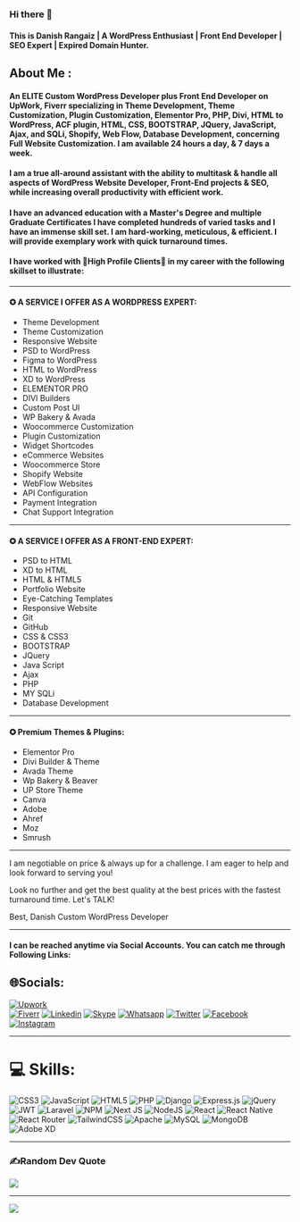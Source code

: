 ### Hi there 👋

#### This is Danish Rangaiz | A WordPress Enthusiast | Front End Developer | SEO Expert | Expired Domain Hunter.

## About Me :

####  An ELITE Custom WordPress Developer plus Front End Developer on UpWork, Fiverr specializing in Theme Development, Theme Customization, Plugin Customization, Elementor Pro, PHP, Divi, HTML to WordPress, ACF plugin, HTML, CSS, BOOTSTRAP, JQuery, JavaScript, Ajax, and SQLi, Shopify, Web Flow, Database Development, concerning Full Website Customization. I am available 24 hours a day, & 7 days a week.

#### I am a true all-around assistant with the ability to multitask & handle all aspects of WordPress Website Developer, Front-End projects & SEO, while increasing overall productivity with efficient work.

#### I have an advanced education with a Master's Degree and multiple Graduate Certificates I have completed hundreds of varied tasks and I have an immense skill set. I am hard-working, meticulous, & efficient. I will provide exemplary work with quick turnaround times.

#### I have worked with 🌟High Profile Clients🌟 in my career with the following skillset to illustrate:

***

#### ✪ A SERVICE I OFFER AS A WORDPRESS EXPERT:
- Theme Development
- Theme Customization
- Responsive Website
- PSD to WordPress
- Figma to WordPress
- HTML to WordPress
- XD to WordPress
- ELEMENTOR PRO
- DIVI Builders
- Custom Post UI
- WP Bakery & Avada
- Woocommerce Customization
- Plugin Customization
- Widget Shortcodes
- eCommerce Websites
- Woocommerce Store
- Shopify Website
- WebFlow Websites
- API Configuration
- Payment Integration
- Chat Support Integration

***

#### ✪ A SERVICE I OFFER AS A FRONT-END EXPERT:
- PSD to HTML
- XD to HTML
- HTML & HTML5
- Portfolio Website
- Eye-Catching Templates
- Responsive Website
- Git
- GitHub
- CSS & CSS3
- BOOTSTRAP
- JQuery
- Java Script
- Ajax
- PHP
- MY SQLi
- Database Development

---

#### ✪ Premium Themes & Plugins:
- Elementor Pro
- Divi Builder & Theme
- Avada Theme
- Wp Bakery & Beaver
- UP Store Theme
- Canva
- Adobe
- Ahref
- Moz
- Smrush

---

I am negotiable on price & always up for a challenge. I am eager to help and look forward to serving you!

Look no further and get the best quality at the best prices with the fastest turnaround time.
Let's TALK!

Best,
Danish
Custom WordPress Developer

***

####  I can be reached anytime via Social Accounts. You can catch me through Following Links:

## 🌐Socials:
[![Upwork](https://img.shields.io/badge/Upwork-%23177F2.svg?logo=upwork&logoColor=white)](https://www.upwork.com/freelancers/~0131cc70a94b15c350)  
[![Fiverr](https://img.shields.io/badge/Fiverr-%23877F2.svg?logo=fiverr&logoColor=white)](https://www.fiverr.com/danishrangaiz) 
[![Linkedin](https://img.shields.io/badge/Linkedin-%231877F2.svg?logo=linkedin&logoColor=white)](https://Linkedin.com/in/danishrangaiz/) 
[![Skype](https://img.shields.io/badge/Skype-%231977F2.svg?logo=skype&logoColor=white)](https://join.skype.com/invite/vnN8KCsAcmbH) 
[![Whatsapp](https://img.shields.io/badge/Whatsapp-%23177F2.svg?logo=whatsapp&logoColor=white)](https://wa.me/923425332212) 
[![Twitter](https://img.shields.io/badge/Twitter-%231877F2.svg?logo=twitter&logoColor=white)](https://twitter.com/idanishrangaiz) 
[![Facebook](https://img.shields.io/badge/Facebook-%231877F2.svg?logo=Facebook&logoColor=white)](https://facebook.com/idanishrangaiz) 
[![Instagram](https://img.shields.io/badge/Instagram-%23E4405F.svg?logo=Instagram&logoColor=white)](https://instagram.com/idanishrangaiz) 

***

# 💻 Skills:
![CSS3](https://img.shields.io/badge/css3-%231572B6.svg?style=for-the-badge&logo=css3&logoColor=white) ![JavaScript](https://img.shields.io/badge/javascript-%23323330.svg?style=for-the-badge&logo=javascript&logoColor=%23F7DF1E) ![HTML5](https://img.shields.io/badge/html5-%23E34F26.svg?style=for-the-badge&logo=html5&logoColor=white) ![PHP](https://img.shields.io/badge/php-%23777BB4.svg?style=for-the-badge&logo=php&logoColor=white) ![Django](https://img.shields.io/badge/django-%23092E20.svg?style=for-the-badge&logo=django&logoColor=white) ![Express.js](https://img.shields.io/badge/express.js-%23404d59.svg?style=for-the-badge&logo=express&logoColor=%2361DAFB) ![jQuery](https://img.shields.io/badge/jquery-%230769AD.svg?style=for-the-badge&logo=jquery&logoColor=white) ![JWT](https://img.shields.io/badge/JWT-black?style=for-the-badge&logo=JSON%20web%20tokens) ![Laravel](https://img.shields.io/badge/laravel-%23FF2D20.svg?style=for-the-badge&logo=laravel&logoColor=white) ![NPM](https://img.shields.io/badge/NPM-%23000000.svg?style=for-the-badge&logo=npm&logoColor=white) ![Next JS](https://img.shields.io/badge/Next-black?style=for-the-badge&logo=next.js&logoColor=white) ![NodeJS](https://img.shields.io/badge/node.js-6DA55F?style=for-the-badge&logo=node.js&logoColor=white) ![React](https://img.shields.io/badge/react-%2320232a.svg?style=for-the-badge&logo=react&logoColor=%2361DAFB) ![React Native](https://img.shields.io/badge/react_native-%2320232a.svg?style=for-the-badge&logo=react&logoColor=%2361DAFB) ![React Router](https://img.shields.io/badge/React_Router-CA4245?style=for-the-badge&logo=react-router&logoColor=white) ![TailwindCSS](https://img.shields.io/badge/tailwindcss-%2338B2AC.svg?style=for-the-badge&logo=tailwind-css&logoColor=white) ![Apache](https://img.shields.io/badge/apache-%23D42029.svg?style=for-the-badge&logo=apache&logoColor=white) ![MySQL](https://img.shields.io/badge/mysql-%2300f.svg?style=for-the-badge&logo=mysql&logoColor=white) ![MongoDB](https://img.shields.io/badge/MongoDB-%234ea94b.svg?style=for-the-badge&logo=mongodb&logoColor=white) ![Adobe XD](https://img.shields.io/badge/Adobe%20XD-470137?style=for-the-badge&logo=Adobe%20XD&logoColor=#FF61F6)

***

### ✍️Random Dev Quote
![](https://quotes-github-readme.vercel.app/api?type=horizontal&theme=radical)

---
[![](https://visitcount.itsvg.in/api?id=awansaif&icon=0&color=0)](https://visitcount.itsvg.in)

